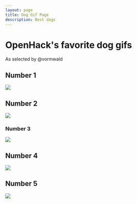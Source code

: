 ```yaml
---
layout: page
title: Dog Gif Page
description: Best dogs
---
```

# OpenHack's favorite dog gifs

As selected by @vormwald

## Number 1

![](http://blogfiles.wfmu.org/KF/2013/09/25/dog_mixologist.gif)

## Number 2

![](http://media2.giphy.com/media/PvZ2jLjFofH4Q/giphy.gif)

### Number 3

![](http://i.imgur.com/WUJrmEt.gif)

## Number 4
![](http://images1.tickld.com/live/articles/a_238_20150721150526.gif)

## Number 5
![](http://i.imgur.com/BoyZGtL.gif)


